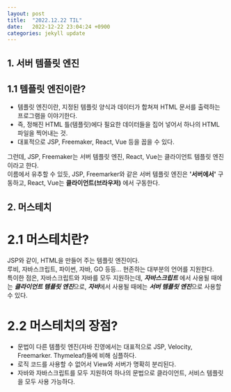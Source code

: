 ```yaml
---
layout: post
title:  "2022.12.22 TIL"
date:   2022-12-22 23:04:24 +0900
categories: jekyll update
---
```

## 1. 서버 템플릿 엔진
## 1.1 템플릿 엔진이란?
- 템플릿 엔진이란, 지정된 템플릿 양식과 데이터가 합쳐져 HTML 문서를 출력하는 프로그램을 이야기한다.        
- 즉, 정해진 HTML 틀(템플릿)에다 필요한 데이터들을 집어 넣어서 하나의 HTML 파일을 찍어내는 것.   
- 대표적으로 JSP, Freemaker, React, Vue 등을 꼽을 수 있다.   
   
그런데, JSP, Freemaker는 서버 템플릿 엔진, React, Vue는 클라이언트 템플릿 엔진이라고 한다.   
이름에서 유추할 수 있듯, JSP, Freemarker와 같은 서버 템플릿 엔진은 **'서버에서'** 구동하고, React, Vue는 **클라이언트(브라우저)** 에서 구동한다. 

## 2. 머스테치
# 2.1 머스테치란?
JSP와 같이, HTML을 만들어 주는 템플릿 엔진이다.   
루비, 자바스크립트, 파이썬, 자바, GO 등등... 현존하는 대부분의 언어를 지원한다.   
특이한 점은, 자바스크립트와 자바를 모두 지원하는데, ***자바스크립트*** 에서 사용될 때에는 ***클라이언트 템플릿 엔진***으로, ***자바***에서 사용될 때에는 ***서버 템플릿 엔진***으로 사용할 수 있다.

# 2.2 머스테치의 장점?
- 문법이 다른 템플릿 엔진(자바 진영에서는 대표적으로 JSP, Velocity, Freemarker. Thymeleaf)들에 비해 심플하다.
- 로직 코드를 사용할 수 없어서 View와 서버가 명확히 분리된다.
- 자바와 자바스크립트를 모두 지원하여 하나의 문법으로 클라이언트, 서비스 템플릿을 모두 사용 가능하다.